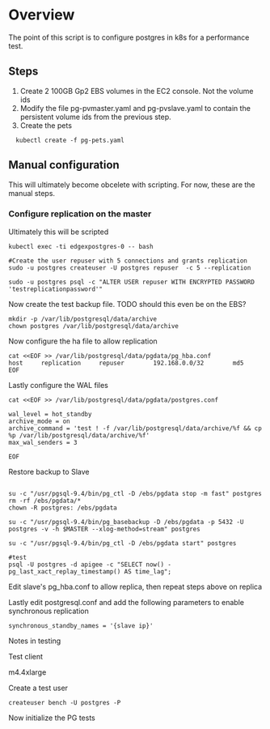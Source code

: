 
# Overview

The point of this script is to configure postgres in k8s for a performance test.

## Steps

1. Create 2 100GB Gp2 EBS volumes in the EC2 console.  Not the volume ids
1. Modify the file pg-pvmaster.yaml and pg-pvslave.yaml to contain the persistent volume ids from the previous step.
1. Create the pets
```
  kubectl create -f pg-pets.yaml
```

## Manual configuration

This will ultimately become obcelete with scripting.  For now, these are the manual steps.

### Configure replication on the master

Ultimately this will be scripted


```
kubectl exec -ti edgexpostgres-0 -- bash

#Create the user repuser with 5 connections and grants replication
sudo -u postgres createuser -U postgres repuser  -c 5 --replication

sudo -u postgres psql -c "ALTER USER repuser WITH ENCRYPTED PASSWORD 'testreplicationpassword'"
```

Now create the test backup file.  TODO should this even be on the EBS?

```
mkdir -p /var/lib/postgresql/data/archive
chown postgres /var/lib/postgresql/data/archive
```


Now configure the ha file to allow replication


```
cat <<EOF >> /var/lib/postgresql/data/pgdata/pg_hba.conf
host     replication     repuser        192.168.0.0/32        md5
EOF
```

Lastly configure the WAL files


```
cat <<EOF >> /var/lib/postgresql/data/pgdata/postgres.conf

wal_level = hot_standby
archive_mode = on
archive_command = 'test ! -f /var/lib/postgresql/data/archive/%f && cp %p /var/lib/postgresql/data/archive/%f'
max_wal_senders = 3

EOF
```


Restore backup to Slave

```MASTER={INSERT HOSTNAME/IP}

su -c "/usr/pgsql-9.4/bin/pg_ctl -D /ebs/pgdata stop -m fast" postgres
rm -rf /ebs/pgdata/*
chown -R postgres: /ebs/pgdata

su -c "/usr/pgsql-9.4/bin/pg_basebackup -D /ebs/pgdata -p 5432 -U postgres -v -h $MASTER --xlog-method=stream" postgres

su -c "/usr/pgsql-9.4/bin/pg_ctl -D /ebs/pgdata start" postgres

#test
psql -U postgres -d apigee -c "SELECT now() - pg_last_xact_replay_timestamp() AS time_lag";
```

Edit slave's pg_hba.conf to allow replica, then repeat steps above on replica


Lastly edit postgresql.conf and add the following parameters to enable synchronous replication

```
synchronous_standby_names = '{slave ip}'
```

Notes in testing

Test client

m4.4xlarge

Create a test user

```
createuser bench -U postgres -P
```

Now initialize the PG tests

```

```
